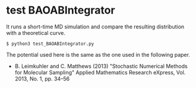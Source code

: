 # test BAOABIntegrator

It runs a short-time MD simulation and compare the resulting distribution with
a theoretical curve.

```console
$ python3 test_BAOABIntegrator.py
```

The potential used here is the same as the one used in the following paper.
- B. Leimkuhler and C. Matthews (2013) "Stochastic Numerical Methods for Molecular Sampling"
  Applied Mathematics Research eXpress, Vol. 2013, No. 1, pp. 34–56
